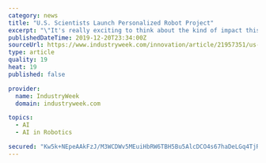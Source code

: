 ```yaml
---
category: news
title: "U.S. Scientists Launch Personalized Robot Project"
excerpt: "\"It's really exciting to think about the kind of impact this work could have on the general population -- beyond just a few select people who work in robotics,\" said associate professor Wojciech Matusik, a principal investigator at MIT's Computer Science and Artificial Intelligence Laboratory. NASA’s effort to resume flying American ..."
publishedDateTime: 2019-12-20T23:34:00Z
sourceUrl: https://www.industryweek.com/innovation/article/21957351/us-scientists-launch-personalized-robot-project
type: article
quality: 19
heat: 19
published: false

provider:
  name: IndustryWeek
  domain: industryweek.com

topics:
  - AI
  - AI in Robotics

secured: "Kw5k+NEpeAAkFzJ/M3WCDWv5MEuiHbRW6TBH5Bu5AlcDCO4s67haDeLGq4TjRNJu1fH+MH8EkkIi2+JZ1/YZvQzE1xNLMqWxIG1M6tyEnVI3ukanXEr/lGzT7FnFTCGpLh7DbQYx8FKiLPvEUBzbYk/L26KC6vQ4pTV45SefvxxbtQmv/ABZLA/li3BpCk39uhK7MkZOzVmqY9aUPpgy1YgNqtSdmjB8O+gtrVXzMQrpV6bKX6RNEbVbdsjjQY0aLXfWSB8WpcIgjsICb8b2Bg==;X19D+v/r/SW0LE2L9BNKAg=="
---
```


